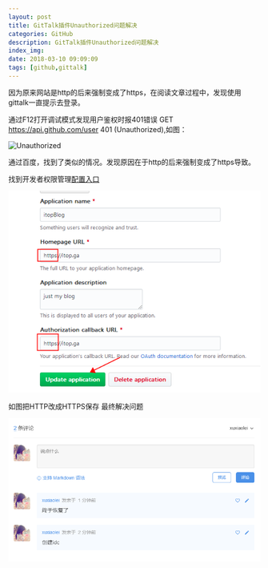 ```yaml
---
layout: post
title: GitTalk插件Unauthorized问题解决
categories: GitHub
description: GitTalk插件Unauthorized问题解决
index_img: 
date: 2018-03-10 09:09:09
tags: [github,gittalk]
---
```


因为原来网站是http的后来强制变成了https，在阅读文章过程中，发现使用gittalk一直提示去登录。


通过F12打开调试模式发现用户鉴权时报401错误
 GET https://api.github.com/user 401 (Unauthorized),如图：
 

![Unauthorized](https://img.itgo.ml/img//20190508164754.png)


通过百度，找到了类似的情况。发现原因在于http的后来强制变成了https导致。

找到开发者权限管理[配置入口](https://github.com/settings/developers)

![developers](https://raw.githubusercontent.com/xuxiaolei/blog/master/images/posts/github/F13E199D9537.png)


如图把HTTP改成HTTPS保存 最终解决问题


![re](https://raw.githubusercontent.com/xuxiaolei/blog/master/images/posts/github/66820F5FFE3D78D210D4.png)


